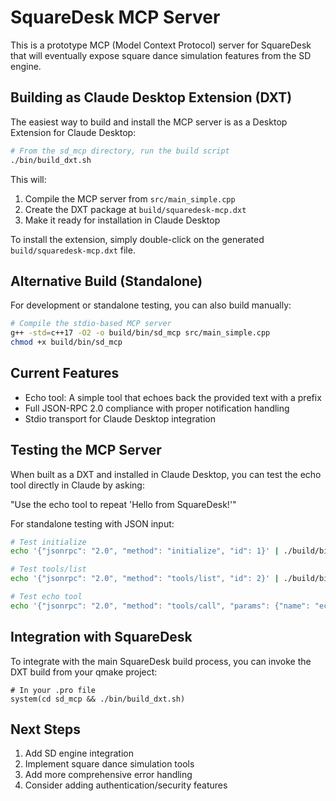 # SquareDesk MCP Server

This is a prototype MCP (Model Context Protocol) server for SquareDesk that will eventually expose square dance simulation features from the SD engine.

## Building as Claude Desktop Extension (DXT)

The easiest way to build and install the MCP server is as a Desktop Extension for Claude Desktop:

```bash
# From the sd_mcp directory, run the build script
./bin/build_dxt.sh
```

This will:
1. Compile the MCP server from `src/main_simple.cpp`
2. Create the DXT package at `build/squaredesk-mcp.dxt`
3. Make it ready for installation in Claude Desktop

To install the extension, simply double-click on the generated `build/squaredesk-mcp.dxt` file.

## Alternative Build (Standalone)

For development or standalone testing, you can also build manually:

```bash
# Compile the stdio-based MCP server
g++ -std=c++17 -O2 -o build/bin/sd_mcp src/main_simple.cpp
chmod +x build/bin/sd_mcp
```

## Current Features

- Echo tool: A simple tool that echoes back the provided text with a prefix
- Full JSON-RPC 2.0 compliance with proper notification handling
- Stdio transport for Claude Desktop integration

## Testing the MCP Server

When built as a DXT and installed in Claude Desktop, you can test the echo tool directly in Claude by asking:

"Use the echo tool to repeat 'Hello from SquareDesk!'"

For standalone testing with JSON input:

```bash
# Test initialize
echo '{"jsonrpc": "2.0", "method": "initialize", "id": 1}' | ./build/bin/sd_mcp

# Test tools/list
echo '{"jsonrpc": "2.0", "method": "tools/list", "id": 2}' | ./build/bin/sd_mcp

# Test echo tool
echo '{"jsonrpc": "2.0", "method": "tools/call", "params": {"name": "echo", "arguments": {"text": "Hello!"}}, "id": 3}' | ./build/bin/sd_mcp
```

## Integration with SquareDesk

To integrate with the main SquareDesk build process, you can invoke the DXT build from your qmake project:

```qmake
# In your .pro file
system(cd sd_mcp && ./bin/build_dxt.sh)
```

## Next Steps

1. Add SD engine integration
2. Implement square dance simulation tools
3. Add more comprehensive error handling
4. Consider adding authentication/security features